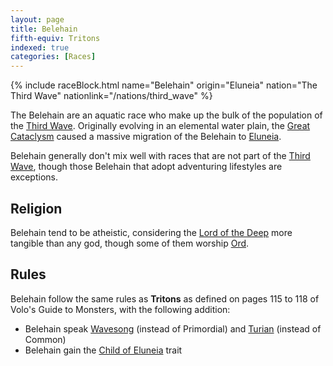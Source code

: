```yaml
---
layout: page
title: Belehain
fifth-equiv: Tritons
indexed: true
categories: [Races]
---
```


{% include raceBlock.html name="Belehain" origin="Eluneia" nation="The Third Wave" nationlink="/nations/third_wave" %}

The Belehain are an aquatic race who make up the bulk of the population of the [Third Wave](/nations/third_wave). Originally
evolving in an elemental water plain, the [Great Cataclysm](/history/great-cataclysm) caused a massive migration of the
Belehain to [Eluneia](/locations/eluneia).

Belehain generally don't mix well with races that are not part of the [Third Wave](/nations/third_wave), though those Belehain
that adopt adventuring lifestyles are exceptions.

## Religion

Belehain tend to be atheistic, considering the [Lord of the Deep](/nations/third_wave) more tangible than any god, though some of them worship [Ord](/pantheons/watchers).

## Rules

Belehain follow the same rules as **Tritons** as defined on pages 115 to 118 of Volo's Guide to Monsters, with the following addition:

- Belehain speak [Wavesong](/general/languages) (instead of Primordial) and [Turian](/general/languages) (instead of Common)
- Belehain gain the [Child of Eluneia](/rules/child_of_eluneia) trait